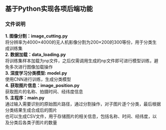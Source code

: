 ## 基于Python实现各项后端功能
### 文件说明
**1. 图像分割：image_cutting.py**  
将分辨率为4000×4000的无人机影像分割为200×200的300等份，用于分类生成训练集    
**2. 数据加载：data_loading.py**  
将训练集样本加载为np文件，之后仅需调用生成的np文件即可进行模型训练，避免多次进行图像加载操作  
**3. 深度学习分类模型: model.py**  
使用CNN进行训练，生成分类模型  
**4. 获取图片信息：image_position.py**  
获取图片的名称、拍摄时间、经纬度信息  
**5. 主程序：main.py**  
通过输入需要识别的原始图片路径，通过分割操作，对子图片逐个分类，最后根据分类结果生成合成后的图片  
也可以生成CSV文件，用于存储图片的相关信息，包括名称、时间、经纬度，以及分类后各类子图片的数量
